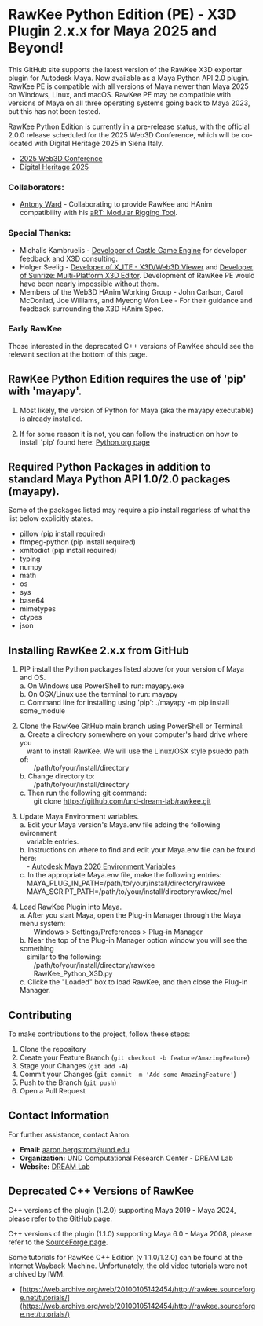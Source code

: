 
# RawKee Python Edition (PE) - X3D Plugin 2.x.x for Maya 2025 and Beyond!

This GitHub site supports the latest version of the RawKee X3D exporter plugin for Autodesk Maya. Now available as a Maya Python API 2.0 plugin. RawKee PE is compatible with all versions of Maya newer than Maya 2025 on Windows, Linux, and macOS. RawKee PE may be compatible with versions of Maya on all three operating systems going back to Maya 2023, but this has not been tested.

RawKee Python Edition is currently in a pre-release status, with the official 2.0.0 release scheduled for the 2025 Web3D Conference, which will be co-located with Digital Heritage 2025 in Siena Italy.
- [2025 Web3D Conference](https://web3d.siggraph.org/2025/)
- [Digital Heritage 2025](https://digitalheritage2025.unisi.it/)

### Collaborators:
- [Antony Ward](https://www.antcgi.com/about) - Collaborating to provide RawKee and HAnim compatibility with his [aRT: Modular Rigging Tool](https://www.antcgi.com/store/p/art-modular-rigging-tool).

### Special Thanks:
- Michalis Kambruelis - [Developer of Castle Game Engine](https://castle-engine.io/) for developer feedback and X3D consulting.
- Holger Seelig - [Developer of X_ITE - X3D/Web3D Viewer](https://create3000.github.io/x_ite/) and [Developer of Sunrize: Multi-Platform X3D Editor](https://create3000.github.io/sunrize/). Development of RawKee PE would have been nearly impossible without them.
- Members of the Web3D HAnim Working Group - John Carlson, Carol McDonlad, Joe Williams, and Myeong Won Lee - For their guidance and feedback surrounding the X3D HAnim Spec.

### Early RawKee
Those interested in the deprecated C++ versions of RawKee should see the relevant section at the bottom of this page.


## RawKee Python Edition requires the use of 'pip' with 'mayapy'.

1. Most likely, the version of Python for Maya (aka the mayapy executable) is already installed.

2. If for some reason it is not, you can follow the instruction on how to install 'pip' found here:
   [Python.org page](https://pip.pypa.io/en/stable/installation/)
   

## Required Python Packages in addition to standard Maya Python API 1.0/2.0 packages (mayapy).

Some of the packages listed may require a pip install regarless of what the list below explicitly states.
- pillow        (pip install required)
- ffmpeg-python (pip install required)
- xmltodict     (pip install required)
- typing
- numpy
- math
- os
- sys
- base64
- mimetypes
- ctypes
- json 


## Installing RawKee 2.x.x from GitHub

1. PIP install the Python packages listed above for your version of Maya and OS.<br>
    a. On Windows use PowerShell to run:          mayapy.exe<br>
    b. On OSX/Linux use the terminal to run:      mayapy<br>
    c. Command line for installing using 'pip': ./mayapy -m pip install some_module

2. Clone the RawKee GitHub main branch using PowerShell or Terminal:<br>
    a. Create a directory somewhere on your computer's hard drive where you<br>
    &emsp;want to install RawKee. We will use the Linux/OSX style psuedo path of:<br>
    &emsp;&emsp;/path/to/your/install/directory<br>
    b. Change directory to:<br>
    &emsp;&emsp;/path/to/your/install/directory<br>
    c. Then run the following git command:<br>
    &emsp;&emsp;git clone https://github.com/und-dream-lab/rawkee.git

3. Update Maya Environment variables.<br>
    a. Edit your Maya version's Maya.env file adding the following evironment<br>
    &emsp;variable entries.<br>
    b. Instructions on where to find and edit your Maya.env file can be found here:<br>
    &emsp;- [Autodesk Maya 2026 Environment Variables](https://help.autodesk.com/view/MAYAUL/2026/ENU/?guid=GUID-925EB3B5-1839-45ED-AA2E-3184E3A45AC7)<br>
    c. In the appropriate Maya.env file, make the following entries:<br>
    &emsp;MAYA_PLUG_IN_PATH=/path/to/your/install/directory/rawkee<br>
    &emsp;MAYA_SCRIPT_PATH=/path/to/your/install/directoryrawkee/mel

4. Load RawKee Plugin into Maya.<br>
    a. After you start Maya, open the Plug-in Manager through the Maya menu system:<br>
    &emsp;&emsp;Windows > Settings/Preferences > Plug-in Manager<br>
    b. Near the top of the Plug-in Manager option window you will see the something<br>
    &emsp;similar to the following:<br>
    &emsp;&emsp;/path/to/your/install/directory/rawkee<br>
    &emsp;&emsp;RawKee_Python_X3D.py<br>
    c. Clicke the "Loaded" box to load RawKee, and then close the Plug-in Manager.<br>


## Contributing

To make contributions to the project, follow these steps:
1. Clone the repository
2. Create your Feature Branch (`git checkout -b feature/AmazingFeature`)
3. Stage your Changes (`git add -A`)
4. Commit your Changes (`git commit -m 'Add some AmazingFeature'`)
5. Push to the Branch (`git push`)
6. Open a Pull Request

## Contact Information
For further assistance, contact Aaron:
- **Email:** aaron.bergstrom@und.edu
- **Organization:** UND Computational Research Center - DREAM Lab
- **Website:** [DREAM Lab](https://dream.crc.und.edu/)


## Deprecated C++ Versions of RawKee

C++ versions of the plugin (1.2.0) supporting Maya 2019 - Maya 2024, please refer to the [GitHub page](https://github.com/und-dream-lab/rawkee/tree/v1.2.0).

C++ versions of the plugin (1.1.0) supporting Maya 6.0 - Maya 2008, please refer to the [SourceForge page](https://sourceforge.net/projects/rawkee/).

Some tutorials for RawKee C++ Edition (v 1.1.0/1.2.0) can be found at the Internet Wayback Machine. Unfortunately, the old video tutorials were not archived by IWM.

- [https://web.archive.org/web/20100105142454/http://rawkee.sourceforge.net/tutorials/](https://web.archive.org/web/20100105142454/http://rawkee.sourceforge.net/tutorials/)